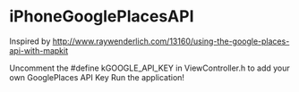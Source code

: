 iPhoneGooglePlacesAPI
=====================

Inspired by http://www.raywenderlich.com/13160/using-the-google-places-api-with-mapkit

Uncomment the #define kGOOGLE_API_KEY in ViewController.h to add your own GooglePlaces API Key
Run the application!
